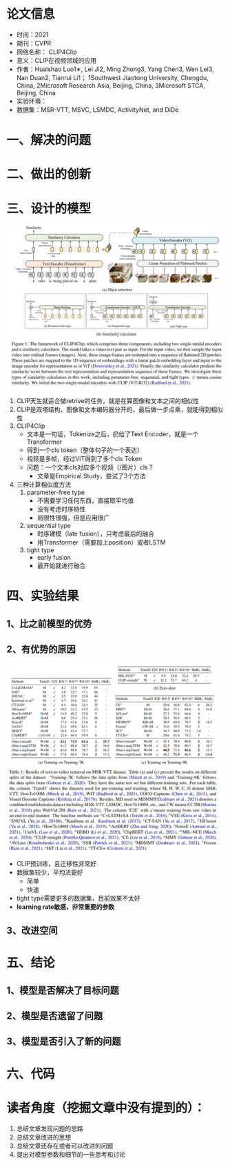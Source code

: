 # 论文信息
- 时间：2021
- 期刊：CVPR
- 网络名称： CLIP4Clip
- 意义：CLIP在视频领域的应用
- 作者：Huaishao Luo1∗, Lei Ji2, Ming Zhong3, Yang Chen3, Wen Lei3, Nan Duan2, Tianrui Li1； 1Southwest Jiaotong University, Chengdu, China, 2Microsoft Research Asia, Beijing, China, 3Microsoft STCA, Beijing, China
- 实验环境：
- 数据集：MSR-VTT, MSVC, LSMDC, ActivityNet, and DiDe
# 一、解决的问题

# 二、做出的创新

# 三、设计的模型
![CLIP4Clip framework](../pictures/CLIP4Clip%20framework.png)
1. CLIP天生就适合做retrive的任务，就是在算图像和文本之间的相似性
2. CLIP是双塔结构，图像和文本编码器分开的，最后做一步点乘，就能得到相似性
3. CLIP4Clip
    - 文本是一句话，Tokenize之后，扔给了Text Encoder，就是一个Transformer
    - 得到一个cls token（整体句子的一个表达）
    - 视频是多帧，经过ViT得到了多个cls Token
    - 问题：一个文本cls对应多个视频（/图片）cls？
        - 文章是Empirical Study，尝试了3个方法
4. 三种计算相似度方法
    1. parameter-free type
        - 不需要学习任何东西，直接取平均值
        - 没有考虑时序特性
        - 局限性很强，但是应用很广
    2. sequential type
        - 时序建模（late fusion），只考虑最后的融合
        - 用Transformer（需要加上position）或者LSTM
    3. tight type
        - early fusion
        - 最开始就进行融合
# 四、实验结果

## 1、比之前模型的优势

## 2、有优势的原因
![CLIP4Clip result](../pictures/CLIP4Clip%20result.png)
- CLIP预训练，且迁移性非常好
- 数据集较少，平均法更好
    - 简单
    - 快速
- tight type需要更多的数据集，目前效果不太好
- **learning rate敏感，非常重要的参数**
## 3、改进空间

# 五、结论

## 1、模型是否解决了目标问题

## 2、模型是否遗留了问题

## 3、模型是否引入了新的问题

# 六、代码

# 读者角度（挖掘文章中没有提到的）：
1. 总结文章发现问题的思路
2. 总结文章改进的思想
3. 总结文章还存在或者可以改进的问题
4. 提出对模型参数和细节的一些思考和讨论